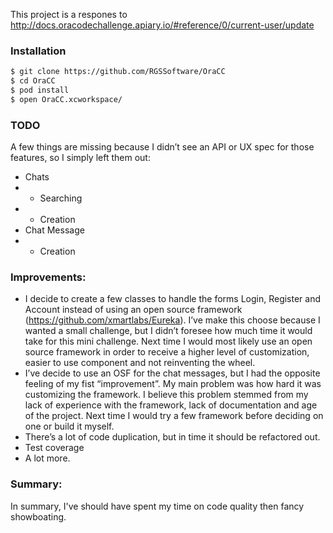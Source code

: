 This project is a respones to http://docs.oracodechallenge.apiary.io/#reference/0/current-user/update
### Installation
```sh
$ git clone https://github.com/RGSSoftware/OraCC
$ cd OraCC
$ pod install
$ open OraCC.xcworkspace/
```
### TODO
A few things are missing because I didn’t see an API or UX spec for those features, so I simply left them out:
- Chats
- - Searching
- - Creation
- Chat Message
- - Creation

### Improvements:
- I decide to create a few classes to handle the forms Login, Register and Account instead of using an open source framework (https://github.com/xmartlabs/Eureka). I’ve make this choose because I wanted a small challenge, but I didn’t foresee how much time it would take for this mini challenge. Next time I would most likely use an open source framework in order to receive a higher level of customization, easier to use component and not reinventing the wheel.
- I’ve decide to use an OSF for the chat messages, but I had the opposite feeling of my fist “improvement”. My main problem was how hard it was customizing the framework. I believe this problem stemmed from my lack of experience with the framework, lack of documentation and age of the project. Next time I would try a few framework before deciding on one or build it myself. 
- There’s a lot of code duplication, but in time it should be refactored out.
- Test coverage
- A lot more.

### Summary:
In summary, I've should have spent my time on code quality then fancy showboating.
